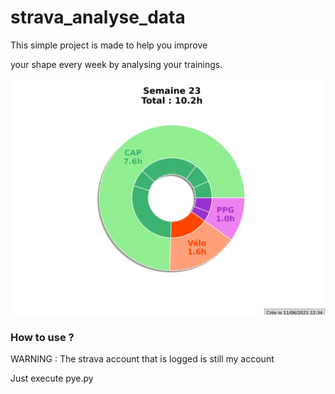 # strava_analyse_data

This simple project is made to help you improve

your shape every week by analysing your trainings.

![example](example.svg)

### How to use ?

WARNING : The strava account that is logged is still my account

Just execute pye.py

